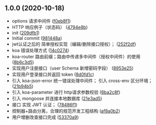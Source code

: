 ## 1.0.0 (2020-10-18)

*  options 请求中间件 ([f0eb8f1](https://github.com/twoyoung6/Zhihu-API-Koa/commit/f0eb8f1))
* HTTP 响应例子（状态码） ([4794e8b](https://github.com/twoyoung6/Zhihu-API-Koa/commit/4794e8b))
* init ([209dfb1](https://github.com/twoyoung6/Zhihu-API-Koa/commit/209dfb1))
* Initial commit ([981448a](https://github.com/twoyoung6/Zhihu-API-Koa/commit/981448a))
* jwt认证之后的 简单授权实现（编辑/删除接口授权）； ([252f2df](https://github.com/twoyoung6/Zhihu-API-Koa/commit/252f2df))
* koa 错误处理方式 ([14c0274](https://github.com/twoyoung6/Zhihu-API-Koa/commit/14c0274))
* koa-router 路由前缀；路由中传递多中间件（授权中间件）的使用 ([8b6c3d5](https://github.com/twoyoung6/Zhihu-API-Koa/commit/8b6c3d5))
* 实现用户注册接口（user Schema 新增密码字段） ([8953e25](https://github.com/twoyoung6/Zhihu-API-Koa/commit/8953e25))
* 实现用户登录接口并返回 token ([8d0fd1c](https://github.com/twoyoung6/Zhihu-API-Koa/commit/8d0fd1c))
* 引入 koa-json-error 统一错误处理中间件； 引入 cross-env 区分环境； ([21b94b5](https://github.com/twoyoung6/Zhihu-API-Koa/commit/21b94b5))
* 引入 koa-parameter 进行 http请求参数校验 ([6ba2c8f](https://github.com/twoyoung6/Zhihu-API-Koa/commit/6ba2c8f))
* 引入 mongoose 并连接本地数据库 ([21e3ad5](https://github.com/twoyoung6/Zhihu-API-Koa/commit/21e3ad5))
* 接口 实现 JWT 认证； ([78486f1](https://github.com/twoyoung6/Zhihu-API-Koa/commit/78486f1))
* 控制器+路由分离，合理的规范开发工程结构 ([af8a0b2](https://github.com/twoyoung6/Zhihu-API-Koa/commit/af8a0b2))
* 用户增删改查接口完成 ([53370a9](https://github.com/twoyoung6/Zhihu-API-Koa/commit/53370a9))



